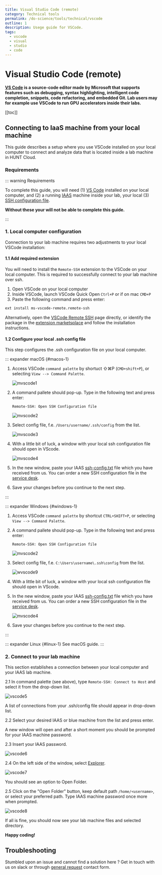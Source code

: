 ```yaml
---
title: Visual Studio Code (remote)
category: Technical tools
permalink: /do-science/tools/technical/vscode
outline: 1
description: Usege guide for VSCode.
tags:
  - vscode
  - visual
  - studio
  - code
---
```


# Visual Studio Code (remote)

**[VS Code](https://code.visualstudio.com/) is a source-code editor made by Microsoft that supports features such as debugging, syntax highlighting, intelligent code completion, snippets, code refactoring, and embedded Git. Lab users may for example use VSCode to run GPU accelerators inside their labs.**

[[toc]]

## Connecting to IaaS machine from your local machine

This guide describes a setup where you use VSCode installed on your local computer to connect and analyze data that is located inside a lab machine in HUNT Cloud.

### Requirements

::: warning Requirements

To complete this guide, you will need (1) [VS Code](https://code.visualstudio.com/) installed on your local computer, and (2) a running [IAAS](/do-science/faq/compute#what-is-an-IAAS-machine) machine inside your lab, your local (3) [SSH configuration file](/do-science/service-desk/#ssh-configuration).

**Without these your will not be able to complete this guide.**

:::

### 1. Local computer configuration

Connection to your lab machine requires two adjustments to your local VSCode installation:

#### 1.1 Add required extension

You will need to install the `Remote-SSH` extension to the VSCode on your local computer. This is required to successfully connect to your lab machine over ssh.

1. Open VSCode on your local computer
2. Inside VSCode, launch VSCode Quick Open `Ctrl+P` or if on mac `CMD+P`
3. Paste the following command and press enter:

```bash
ext install ms-vscode-remote.remote-ssh
```

Alternatively, open the [VSCode Remote SSH](https://marketplace.visualstudio.com/items?itemName=ms-vscode-remote.remote-ssh) page directly, or identify the package in the [extension marketsplace](https://code.visualstudio.com/docs/editor/extension-marketplace) and follow the installation instructions.

#### 1.2 Configure your local .ssh config file

This step configures the .ssh configuration file on your local computer.

::: expander macOS {#macos-1}

1. Access VSCode `command palette` by shortuct ⇧⌘P (`CMD+shift+P`), or selecting `View --> Command Palette`.

   ![mvscode1](./images/vscode1.png)

2. A command pallete should pop-up. Type in the following text and press enter:

   ```text
   Remote-SSH: Open SSH Configuration file
   ```

   ![mvscode2](./images/vscode2.png)

3. Select config file, f.e. `/Users/username/.ssh/config` from the list.

   ![mvscode3](./images/vscode3.png)

4. With a little bit of luck, a window with your local ssh configuration file should open in VScode.

   ![mvscode4](./images/vscode4.png)

5. In the new window, paste your IAAS [ssh-config.txt](/do-science/lab/#_3-1-identify-required-info) file which you have received from us. You can order a new SSH configuration file in the [service desk](https://docs.hdc.ntnu.no/do-science/service-desk/#ssh-configuration).

6. Save your changes before you continue to the next step.

:::

::: expander Windows {#windows-1}

1. Access VSCode `command palette` by shortcut `CTRL+SHIFT+P`, or selecting `View --> Command Palette`.

2. A command pallete should pop-up. Type in the following text and press enter:

   ```text
   Remote-SSH: Open SSH Configuration file
   ```

   ![mvscode2](./images/vscode2.png)

3. Select config file, f.e. `C:\Users\username\.ssh\config` from the list.

   ![wvscode9](./images/vscode9.png)

4. With a little bit of luck, a window with your local ssh configuration file should open in VScode.

5. In the new window, paste your IAAS [ssh-config.txt](/do-science/lab/#_3-1-identify-required-info) file which you have received from us. You can order a new SSH configuration file in the [service desk](https://docs.hdc.ntnu.no/do-science/service-desk/#ssh-configuration).

   ![mvscode4](./images/vscode4.png)

6. Save your changes before you continue to the next step.

:::

::: expander Linux {#linux-1}
See macOS guide.
:::

### 2. Connect to your lab machine

This section establishes a connection between your local computer and your IAAS lab machine.

2.1 In command palette (see above), type `Remote-SSH: Connect to Host` and select it from the drop-down list.

![vscode5](./images/vscode5.png)

A list of connections from your .ssh/config file should appear in drop-down list.

2.2 Select your desired IAAS or blue machine from the list and press enter.

A new window will open and after a short moment you should be prompted for your IAAS machine password.

2.3 Insert your IAAS password.

![vscode6](./images/vscode6.png)

2.4 On the left side of the window, select [Explorer](https://code.visualstudio.com/docs/getstarted/userinterface#_explorer).

![vscode7](./images/vscode7.png)

You should see an option to Open Folder.

2.5 Click on the "Open Folder" button, keep default path `/home/<username>`, or select your preferred path. Type IAAS machine password once more when prompted.

![vscode8](./images/vscode8.png)

If all is fine, you should now see your lab machine files and selected directory.

**Happy coding!**

## Troubleshooting

Stumbled upon an issue and cannot find a solution here ? Get in touch with us on slack or through [general request](/do-science/service-desk/#general-service-request) contact form.
